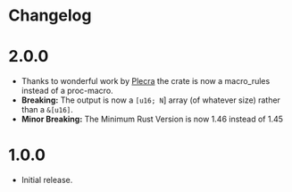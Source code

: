 # Changelog

# 2.0.0

* Thanks to wonderful work by [Plecra](https://github.com/Plecra) the crate is now a macro_rules instead of a proc-macro.
* **Breaking:** The output is now a `[u16; N`] array (of whatever size) rather than a `&[u16]`.
* **Minor Breaking:** The Minimum Rust Version is now 1.46 instead of 1.45

# 1.0.0

* Initial release.
